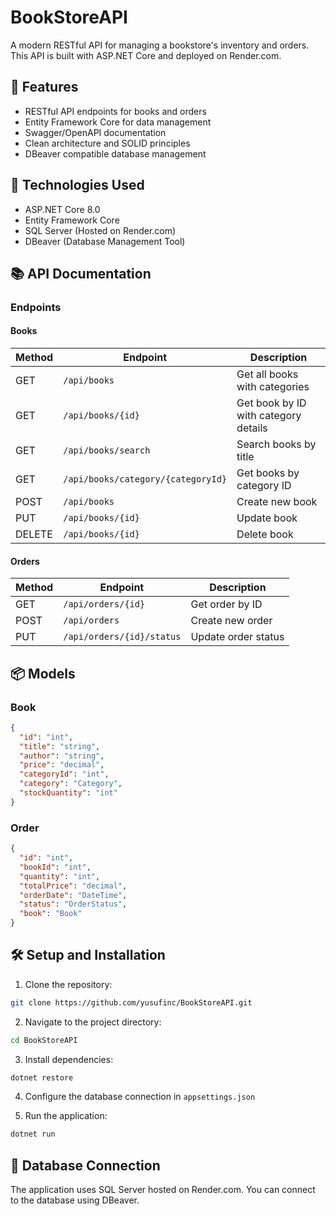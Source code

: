 # BookStoreAPI

A modern RESTful API for managing a bookstore's inventory and orders. This API is built with ASP.NET Core and deployed on Render.com.

## 🚀 Features

- RESTful API endpoints for books and orders
- Entity Framework Core for data management
- Swagger/OpenAPI documentation
- Clean architecture and SOLID principles
- DBeaver compatible database management

## 🔧 Technologies Used

- ASP.NET Core 8.0
- Entity Framework Core
- SQL Server (Hosted on Render.com)
- DBeaver (Database Management Tool)

## 📚 API Documentation

### Endpoints

#### Books

| Method | Endpoint                           | Description                          |
| ------ | ---------------------------------- | ------------------------------------ |
| GET    | `/api/books`                       | Get all books with categories        |
| GET    | `/api/books/{id}`                  | Get book by ID with category details |
| GET    | `/api/books/search`                | Search books by title                |
| GET    | `/api/books/category/{categoryId}` | Get books by category ID             |
| POST   | `/api/books`                       | Create new book                      |
| PUT    | `/api/books/{id}`                  | Update book                          |
| DELETE | `/api/books/{id}`                  | Delete book                          |

#### Orders

| Method | Endpoint                  | Description         |
| ------ | ------------------------- | ------------------- |
| GET    | `/api/orders/{id}`        | Get order by ID     |
| POST   | `/api/orders`             | Create new order    |
| PUT    | `/api/orders/{id}/status` | Update order status |

## 📦 Models

### Book

```json
{
  "id": "int",
  "title": "string",
  "author": "string",
  "price": "decimal",
  "categoryId": "int",
  "category": "Category",
  "stockQuantity": "int"
}
```

### Order

```json
{
  "id": "int",
  "bookId": "int",
  "quantity": "int",
  "totalPrice": "decimal",
  "orderDate": "DateTime",
  "status": "OrderStatus",
  "book": "Book"
}
```

## 🛠️ Setup and Installation

1. Clone the repository:

```bash
git clone https://github.com/yusufinc/BookStoreAPI.git
```

2. Navigate to the project directory:

```bash
cd BookStoreAPI
```

3. Install dependencies:

```bash
dotnet restore
```

4. Configure the database connection in `appsettings.json`

5. Run the application:

```bash
dotnet run
```

## 🔗 Database Connection

The application uses SQL Server hosted on Render.com. You can connect to the database using DBeaver.
